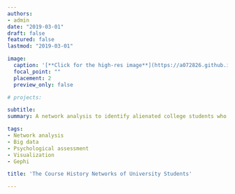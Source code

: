 ```yaml
---
authors:
- admin
date: "2019-03-01"
draft: false
featured: false
lastmod: "2019-03-01"

image:
  caption: '[**Click for the high-res image**](https://a072826.github.io/kibum_moon/network_analysis.png)'
  focal_point: ""
  placement: 2
  preview_only: false

# projects: 

subtitle: 
summary: A network analysis to identify alienated college students who are at higher risk for mental health problems 

tags:
- Network analysis
- Big data
- Psychological assessment
- Visualization
- Gephi

title: 'The Course History Networks of University Students'

---
```



